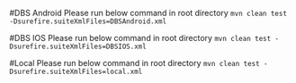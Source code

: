 
#DBS Android
Please run below command in root directory
`mvn clean test -Dsurefire.suiteXmlFiles=DBSAndroid.xml`

#DBS IOS
Please run below command in root directory
`mvn clean test -Dsurefire.suiteXmlFiles=DBSIOS.xml`

#Local
Please run below command in root directory
`mvn clean test -Dsurefire.suiteXmlFiles=local.xml`